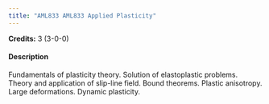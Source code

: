 ```yaml
---
title: "AML833 AML833 Applied Plasticity"
---
```

**Credits:** 3 (3-0-0)

#### Description
Fundamentals of plasticity theory. Solution of elastoplastic problems. Theory and application of slip-line field. Bound theorems. Plastic anisotropy. Large deformations. Dynamic plasticity.